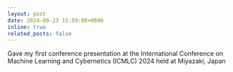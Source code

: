 ```yaml
---
layout: post
date: 2024-09-23 15:59:00+0600
inline: true
related_posts: false
---
```


Gave my first conference presentation at the International Conference on Machine Learning and Cybernetics (ICMLC) 2024 held at Miyazaki, Japan
